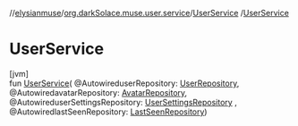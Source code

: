 //[elysianmuse](../../../index.md)/[org.darkSolace.muse.user.service](../index.md)/[UserService](index.md)
/[UserService](-user-service.md)

# UserService

[jvm]\
fun [UserService](-user-service.md)(
@AutowireduserRepository: [UserRepository](../../org.darkSolace.muse.user.repository/-user-repository/index.md),
@AutowiredavatarRepository: [AvatarRepository](../../org.darkSolace.muse.user.repository/-avatar-repository/index.md),
@AutowireduserSettingsRepository: [UserSettingsRepository](../../org.darkSolace.muse.user.repository/-user-settings-repository/index.md)
,
@AutowiredlastSeenRepository: [LastSeenRepository](../../org.darkSolace.muse.statistics.repository/-last-seen-repository/index.md))
